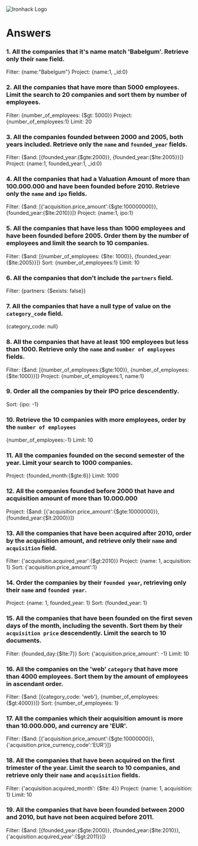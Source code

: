 ![Ironhack Logo](https://i.imgur.com/1QgrNNw.png)

# Answers

### 1. All the companies that it's name match 'Babelgum'. Retrieve only their `name` field.

Filter: {name:"Babelgum"}
Project: {name:1, _id:0}

### 2. All the companies that have more than 5000 employees. Limit the search to 20 companies and sort them by **number of employees**.

Filter: {number_of_employees: {$gt: 5000}}
Project: {number_of_employees:1}
Limit: 20

### 3. All the companies founded between 2000 and 2005, both years included. Retrieve only the `name` and `founded_year` fields.

Filter: {$and: [{founded_year:{$gte:2000}}, {founded_year:{$lte:2005}}]}
Project: {name:1, founded_year:1, _id:0}

### 4. All the companies that had a Valuation Amount of more than 100.000.000 and have been founded before 2010. Retrieve only the `name` and `ipo` fields.

Filter: {$and: [{'acquisition.price_amount':{$gte:100000000}}, {founded_year:{$lte:2010}}]}
Project: {name:1, ipo:1}


### 5. All the companies that have less than 1000 employees and have been founded before 2005. Order them by the number of employees and limit the search to 10 companies.

Filter: {$and: [{number_of_employees: {$lte: 1000}}, {founded_year:{$lte:2005}}]}
Sort: {number_of_employees:1}
Limit: 10

### 6. All the companies that don't include the `partners` field.

Filter: {partners: {$exists: false}}

### 7. All the companies that have a null type of value on the `category_code` field.

{category_code: null}

### 8. All the companies that have at least 100 employees but less than 1000. Retrieve only the `name` and `number of employees` fields.

Filter: {$and: [{number_of_employees:{$gte:100}}, {number_of_employees:{$lte:1000}}]}
Project: {number_of_employees:1, name:1}

### 9. Order all the companies by their IPO price descendently.

Sort: {ipo: -1}

### 10. Retrieve the 10 companies with more employees, order by the `number of employees`

{number_of_employees:-1}
Limit: 10

### 11. All the companies founded on the second semester of the year. Limit your search to 1000 companies.

Project: {founded_month:{$gte:6}}
Limit: 1000

<!-- ### 12. All the companies that have been 'deadpooled' after the third year. -->

<!-- Your Code Goes Here -->

### 12. All the companies founded before 2000 that have and acquisition amount of more than 10.000.000

Project: {$and: [{'acquisition.price_amount':{$gte:10000000}}, {founded_year:{$lt:2000}}]}

### 13. All the companies that have been acquired after 2010, order by the acquisition amount, and retrieve only their `name` and `acquisition` field.

Filter:  {'acquisition.acquired_year':{$gt:2010}}
Project: {name: 1, acquisition: 1}
Sort: {'acquisition.price_amount':1}

### 14. Order the companies by their `founded year`, retrieving only their `name` and `founded year`.

Project: {name: 1, founded_year: 1}
Sort: {founded_year: 1}

### 15. All the companies that have been founded on the first seven days of the month, including the seventh. Sort them by their `acquisition price` descendently. Limit the search to 10 documents.

Filter: {founded_day:{$lte:7}}
Sort: {'acquisition.price_amount': -1}
Limit: 10

### 16. All the companies on the 'web' `category` that have more than 4000 employees. Sort them by the amount of employees in ascendant order.

Filter: {$and: [{category_code: 'web'}, {number_of_employees:{$gt:4000}}]}
Sort: {number_of_employees: 1}

### 17. All the companies which their acquisition amount is more than 10.000.000, and currency are 'EUR'.

Filter: {$and: [{'acquisition.price_amount':{$gte:10000000}}, {'acquisition.price_currency_code':'EUR'}]}

### 18. All the companies that have been acquired on the first trimester of the year. Limit the search to 10 companies, and retrieve only their `name` and `acquisition` fields.

Filter: {'acquisition.acquired_month': {$lte: 4}}
Project: {name: 1, acquisition: 1}
Limit: 10

### 19. All the companies that have been founded between 2000 and 2010, but have not been acquired before 2011.

Filter: {$and: [{founded_year:{$gte:2000}}, {founded_year:{$lte:2010}},{'acquisition.acquired_year':{$gt:2011}}]}

